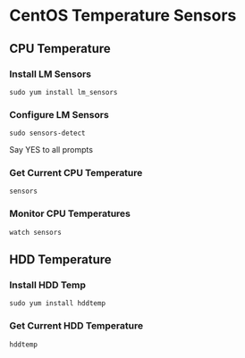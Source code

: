# CentOS Temperature Sensors

## CPU Temperature

### Install LM Sensors

`sudo yum install lm_sensors`

### Configure LM Sensors

`sudo sensors-detect`

Say YES to all prompts

### Get Current CPU Temperature

`sensors`

### Monitor CPU Temperatures

`watch sensors`

## HDD Temperature

### Install HDD Temp

`sudo yum install hddtemp`

### Get Current HDD Temperature

`hddtemp`
